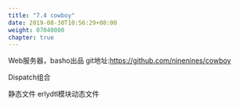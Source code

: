 ```yaml
---
title: "7.4 cowboy"
date: 2019-08-30T10:56:29+08:00
weight: 07040000
chapter: true
---
```

Web服务器，basho出品
git地址:<https://github.com/ninenines/cowboy>

Dispatch组合

静态文件
erlydtl模块动态文件
